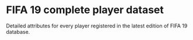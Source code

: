 # FIFA 19 complete player dataset

Detailed attributes for every player registered in the latest edition of FIFA 19 database.
